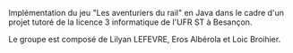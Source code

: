 Implémentation du jeu "Les aventuriers du rail" en Java dans le cadre d'un projet tutoré de la licence 3 informatique de l'UFR ST à Besançon.

Le groupe est composé de Lilyan LEFEVRE, Eros Albérola et Loic Broihier.
